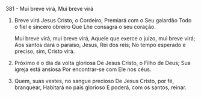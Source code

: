 381 - Mui breve virá, Mui breve virá

1. Breve virá Jesus Cristo, o Cordeiro;
   Premiará com o Seu galardão
   Todo o fiel e sincero obreiro
   Que Lhe consagra o seu coração.

   Mui breve virá, mui breve virá,
   Aquele que exerce o juízo, mui breve virá;
   Aos santos dará o paraíso, Jesus, Rei dos reis;
   No tempo esperado e preciso, sim, Cristo virá.

2. Próximo é o dia da volta gloriosa
   De Jesus Cristo, o Filho de Deus;
   Sua igreja está ansiosa
   Por encontrar-se com Ele nos céus.

3. Quem, suas vestes, no sangue precioso
   De Jesus Cristo, por fé, branquear,
   Habitará no país glorioso
   E poderá, com os santos, reinar.
